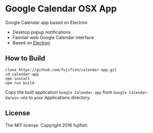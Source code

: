 # Google Calendar OSX App

Google Calendar app based on Electron

* Desktop popup notifications
* Familiar web Google Calendar interface
* Based on [Electron](http://electron.atom.io/)

## How to Build

```
clone https://github.com/fujifish/calendar-app.git
cd calendar-app
npm install
npm run build
```

Copy the built application `Google Calendar.app` from `Google Calendar-darwin-x64` to your Applications directory.

## License

The MIT license. Copyright 2016 fujifish.
